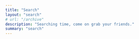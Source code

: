 ```yaml
---
title: "Search"
layout: "search"
# url: "/archive"
description: "Searching time, come on grab your friends."
summary: "search"
---
```

